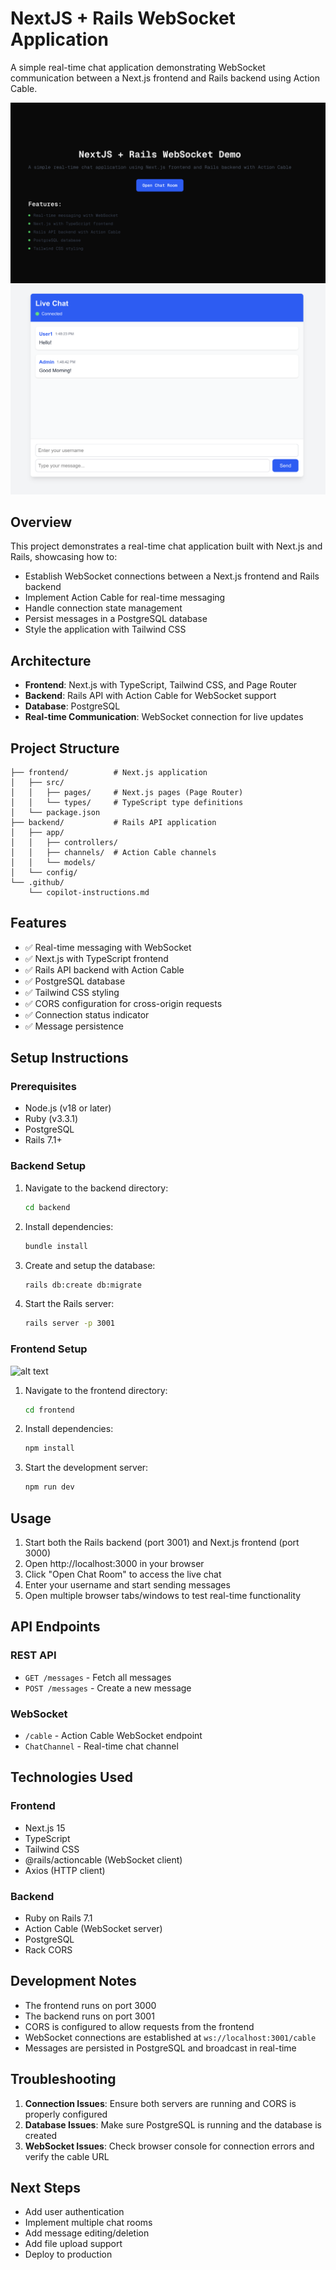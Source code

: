 # NextJS + Rails WebSocket Application

A simple real-time chat application demonstrating WebSocket communication between a Next.js frontend and Rails backend using Action Cable.

![NextJS Rails WebSocket Chat Application](demo.png)
![NextJS Rails WebSocket Chat Application](demo_chat.png)

## Overview

This project demonstrates a real-time chat application built with Next.js and Rails, showcasing how to:

- Establish WebSocket connections between a Next.js frontend and Rails backend
- Implement Action Cable for real-time messaging
- Handle connection state management
- Persist messages in a PostgreSQL database
- Style the application with Tailwind CSS

## Architecture

- **Frontend**: Next.js with TypeScript, Tailwind CSS, and Page Router
- **Backend**: Rails API with Action Cable for WebSocket support
- **Database**: PostgreSQL
- **Real-time Communication**: WebSocket connection for live updates

## Project Structure

```
├── frontend/          # Next.js application
│   ├── src/
│   │   ├── pages/     # Next.js pages (Page Router)
│   │   └── types/     # TypeScript type definitions
│   └── package.json
├── backend/           # Rails API application
│   ├── app/
│   │   ├── controllers/
│   │   ├── channels/  # Action Cable channels
│   │   └── models/
│   └── config/
└── .github/
    └── copilot-instructions.md
```

## Features

- ✅ Real-time messaging with WebSocket
- ✅ Next.js with TypeScript frontend
- ✅ Rails API backend with Action Cable
- ✅ PostgreSQL database
- ✅ Tailwind CSS styling
- ✅ CORS configuration for cross-origin requests
- ✅ Connection status indicator
- ✅ Message persistence

## Setup Instructions

### Prerequisites

- Node.js (v18 or later)
- Ruby (v3.3.1)
- PostgreSQL
- Rails 7.1+

### Backend Setup

1. Navigate to the backend directory:
   ```bash
   cd backend
   ```

2. Install dependencies:
   ```bash
   bundle install
   ```

3. Create and setup the database:
   ```bash
   rails db:create db:migrate
   ```

4. Start the Rails server:
   ```bash
   rails server -p 3001
   ```

### Frontend Setup
![alt text](image.png)
1. Navigate to the frontend directory:
   ```bash
   cd frontend
   ```

2. Install dependencies:
   ```bash
   npm install
   ```

3. Start the development server:
   ```bash
   npm run dev
   ```

## Usage

1. Start both the Rails backend (port 3001) and Next.js frontend (port 3000)
2. Open http://localhost:3000 in your browser
3. Click "Open Chat Room" to access the live chat
4. Enter your username and start sending messages
5. Open multiple browser tabs/windows to test real-time functionality

## API Endpoints

### REST API
- `GET /messages` - Fetch all messages
- `POST /messages` - Create a new message

### WebSocket
- `/cable` - Action Cable WebSocket endpoint
- `ChatChannel` - Real-time chat channel

## Technologies Used

### Frontend
- Next.js 15
- TypeScript
- Tailwind CSS
- @rails/actioncable (WebSocket client)
- Axios (HTTP client)

### Backend
- Ruby on Rails 7.1
- Action Cable (WebSocket server)
- PostgreSQL
- Rack CORS

## Development Notes

- The frontend runs on port 3000
- The backend runs on port 3001
- CORS is configured to allow requests from the frontend
- WebSocket connections are established at `ws://localhost:3001/cable`
- Messages are persisted in PostgreSQL and broadcast in real-time

## Troubleshooting

1. **Connection Issues**: Ensure both servers are running and CORS is properly configured
2. **Database Issues**: Make sure PostgreSQL is running and the database is created
3. **WebSocket Issues**: Check browser console for connection errors and verify the cable URL

## Next Steps

- Add user authentication
- Implement multiple chat rooms
- Add message editing/deletion
- Add file upload support
- Deploy to production
